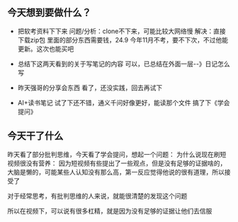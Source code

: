 ## 今天想到要做什么？

- 把软考资料下下来
问题/分析：clone不下来，可能比较大网络慢
解决：直接下载zip包
里面的部分东西需要钱，24.9 今年11月不考，要不下次，不过他能更新。这次也能买吧

- 总结下这两天看到的关于写笔记的内容
可以，已总结在外面一层--》日记怎么写

- 昨天强哥的分享会东西
看了，还没实践，回去再试下

- AI+读书笔记
试了下还不错，通义千问好像更好，能读那个文件
搞了下《学会提问》


## 今天干了什么
昨天看了部分批判思维，今天看了学会提问，想起一个问题：
为什么说现在刷短视频很没有营养：
因为短视频有些提出了一些观点，但是没有足够的证据啥的，大脑是懒的，可能某些人认知没有那么高，第一反应觉得他说的很有道理，所以接受了

对于经常思考，有批判思维的人来说，就能很清楚的发现这个问题

所以在视频下，可以说有很多杠精，就是因为没有足够的证据让他们去信服

